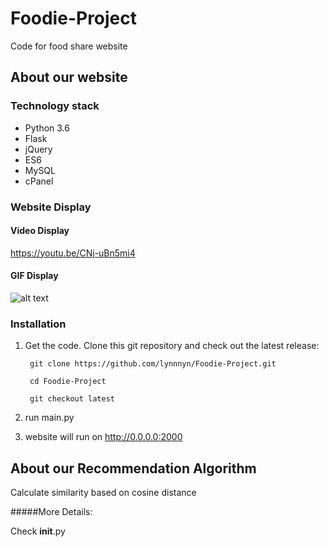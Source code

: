 # Foodie-Project
Code for food share website

## About our website
### Technology stack
* Python 3.6
* Flask
* jQuery
* ES6
* MySQL
* cPanel

### Website Display 
#### Video Display
<https://youtu.be/CNj-uBn5mi4>

#### GIF Display
![alt text](https://github.com/lynnnyn/Foodie-Project/blob/master/hSySN0cGZg.gif)


### Installation
1. Get the code. Clone this git repository and check out the latest release:

        git clone https://github.com/lynnnyn/Foodie-Project.git
        
        cd Foodie-Project
        
        git checkout latest

2. run main.py

3. website will run on http://0.0.0.0:2000

## About our Recommendation Algorithm

Calculate similarity based on cosine distance

#####More Details:

Check __init__.py